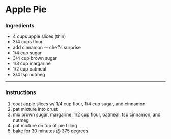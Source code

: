 # Apple Pie

### Ingredients

- 4 cups apple slices (thin)
- 3/4 cups flour
- add cinnamon -- chef's surprise
- 1/4 cup sugar
- 3/4 cup brown sugar
- 1/3 cup margarine
- 1/2 cup oatmeal
- 3/4 tsp nutmeg

***************
  
### Instructions

1. coat apple slices w/ 1/4 cup flour, 1/4 cup sugar, and cinnamon
2. pat mixture into crust
3. mix brown sugar, margarine, 1/2 cup flour, oatmeal, tsp cinnamon, and nutmeg
4. pat mixture on top of pie filling
5. bake for 30 minutes @ 375 degrees
